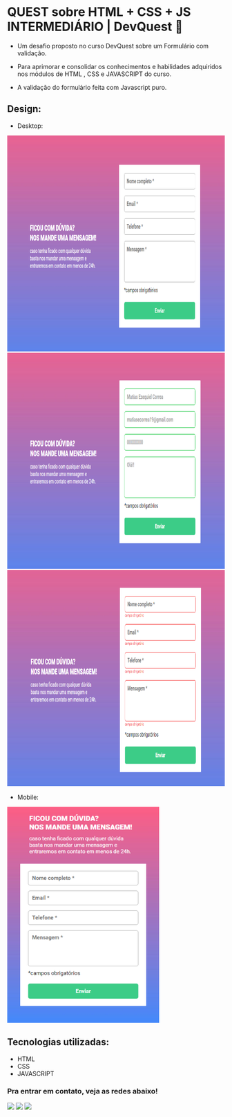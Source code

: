 # QUEST sobre HTML + CSS + JS INTERMEDIÁRIO | DevQuest 🚀

* Um desafio proposto no curso DevQuest sobre um Formulário com validação.

* Para aprimorar e consolidar os conhecimentos e habilidades adquiridos nos módulos de HTML , CSS e JAVASCRIPT do curso. 

* A validação do formulário feita com Javascript puro.


## Design:
* Desktop:
<img height="500em" src="./src/design/desktop-design1.png" alt="Projeto Formulario - Versão Desktop">
<img height="500em" src="./src/design/desktop-design2.png" alt="Projeto Formulario - Versão Desktop">
<img height="500em" src="./src/design/desktop-design3.png" alt="Projeto Formulario - Versão Desktop">

* Mobile:
<img height="500em" src="./src/design/mobile-design.png" alt="Projeto Formulario - Versão Mobile">

## Tecnologias utilizadas:

 * HTML
 * CSS
 * JAVASCRIPT

 ### Pra entrar em contato, veja as redes abaixo!
 
<div> 
  <a href="https://instagram.com/maticorrea10" target="_blank"><img src="https://img.shields.io/badge/-Instagram-%23E4405F?style=for-the-badge&logo=instagram&logoColor=white" target="_blank"></a>
  <a href = "https://matiasecorrea19@gmail.com"><img src="https://img.shields.io/badge/-Gmail-%23333?style=for-the-badge&logo=gmail&logoColor=white" target="_blank"></a>
  <a href="https://www.linkedin.com/in/matías-ezequiel-correa" target="_blank"><img src="https://img.shields.io/badge/-LinkedIn-%230077B5?style=for-the-badge&logo=linkedin&logoColor=white" target="_blank"></a> 
</div>
